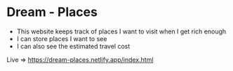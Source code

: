 # Dream - Places

- This website keeps track of places I want to visit when I get rich enough
- I can store places I want to see
- I can also see the estimated travel cost

Live => https://dream-places.netlify.app/index.html
